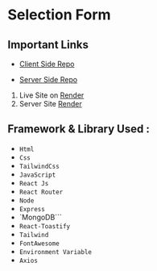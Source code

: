 # Selection Form

## Important Links 

 - [Client Side Repo](https://github.com/techtobit/basicformfrontend)

 - [Server Side Repo](https://github.com/techtobit/basicformbackend)


 1. Live Site on [Render](https://selection-form.onrender.com/)
 2. Server Site [Render](https://basicformbackend.onrender.com/data)

## Framework & Library Used : 
- `Html`
- `Css`
- `TailwindCss`
- `JavaScript`
- `React Js`
- `React Router`
- `Node`
- `Express`
- `MongoDB```
- `React-Toastify` 
- `Tailwind`
- `FontAwesome`
- `Environment Variable`
- `Axios`
